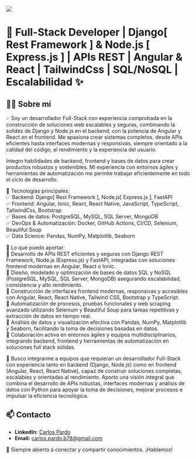 ![](https://komarev.com/ghpvc/?username=PardoDeveloper&color=blueviolet&style=for-the-badge)  
# **🚀 Full-Stack Developer | Django[ Rest Framework ] & Node.js [ Express.js ] | APIs REST | Angular & React | TailwindCss | SQL/NoSQL | Escalabilidad ✨**

## 👨‍💻 Sobre mí  
💡 Soy un desarrollador Full-Stack con experiencia comprobada en la construcción de soluciones web escalables y seguras, combinando la solidez de Django y Node.js en el backend, con la potencia de Angular y React en el frontend. Me apasiona crear sistemas completos, desde APIs eficientes hasta interfaces modernas y responsivas, siempre orientado a la calidad del código, el rendimiento y la experiencia del usuario.  

Integro habilidades de backend, frontend y bases de datos para crear productos robustos y sostenibles. Mi experiencia con entornos ágiles y herramientas de automatización me permite trabajar eficientemente en todo el ciclo de desarrollo.  

🚀 Tecnologías principales:  
✅ Backend: Django[ Rest Framework ], Node.js[ Express.js ], FastAPI  
✅ Frontend: Angular, Ionic, React, React Native, JavaScript, TypeScript, TailwindCss, Bootstrap  
✅ Bases de datos: PostgreSQL, MySQL, SQL Server, MongoDB  
✅ DevOps & Automatización: Docker, GitHub Actions, CI/CD, Selenium, Beautiful Soup  
✅ Data Science: Pandas, NumPy, Matplotlib, Seaborn  

🎯 Lo que puedo aportar:  
🔹 Desarrollo de APIs REST eficientes y seguras con Django REST Framework, Node.js (Express.js) y FastAPI, integradas con soluciones frontend modernas en Angular, React o Ionic.  
🔹 Diseño, modelado y optimización de bases de datos SQL y NoSQL (PostgreSQL, MySQL, SQL Server, MongoDB) asegurando escalabilidad, consistencia y alto rendimiento.  
🔹 Construcción de interfaces frontend modernas, responsivas y accesibles con Angular, React, React Native, Tailwind CSS, Bootstrap y TypeScript.  
🔹 Automatización de procesos, pruebas funcionales y web scraping avanzado utilizando Selenium y Beautiful Soup para tareas repetitivas y extracción de datos en tiempo real.  
🔹 Análisis de datos y visualización efectiva con Pandas, NumPy, Matplotlib y Seaborn, facilitando la toma de decisiones basadas en datos.  
🔹 Colaboración activa en entornos ágiles y equipos multidisciplinarios, integrando backend, frontend y herramientas de automatización en soluciones full stack sólidas.  

📌 Busco integrarme a equipos que requieran un desarrollador Full-Stack con experiencia tanto en backend (Django, Node.js) como en frontend (Angular, React, React Native), capaz de construir soluciones completas, escalables y orientadas al rendimiento. Aporto una visión integral que combina el desarrollo de APIs robustas, interfaces modernas y análisis de datos con Python para apoyar la toma de decisiones, mejorar procesos e impulsar la eficiencia tecnológica.  

## 📫 Contacto  
- **LinkedIn:** [Carlos Pardo](https://www.linkedin.com/in/carlos-pardo-belmar-507860243/)    
- **Email:** carlos.pardo.b78@gmail.com   

🔗 Siempre abierto a conectar y compartir conocimientos. ¡Hablemos!
